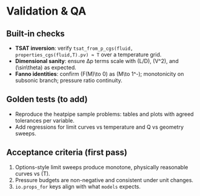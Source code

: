 # Validation & QA

## Built‑in checks
- **TSAT inversion**: verify `tsat_from_p_cgs(fluid, properties_cgs(fluid,T).pv) ≈ T` over a temperature grid.
- **Dimensional sanity**: ensure Δp terms scale with \(L/D\), \(V^2\), and \(\sin\theta\) as expected.
- **Fanno identities**: confirm \(F(M)\to 0\) as \(M\to 1^-\); monotonicity on subsonic branch; pressure ratio continuity.

## Golden tests (to add)
- Reproduce the heatpipe sample problems: tables and plots with agreed tolerances per variable.
- Add regressions for limit curves vs temperature and Q vs geometry sweeps.

## Acceptance criteria (first pass)
1) Options-style limit sweeps produce monotone, physically reasonable curves vs \(T\).  
2) Pressure budgets are non-negative and consistent under unit changes.  
3) `io.props_for` keys align with what `models` expects.
